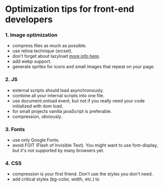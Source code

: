 # Optimization tips for front-end developers

### 1. Image optimization
- compress files as much as possible.
- use retina technique (srcset).
- don't forget about lazyload [more info here](https://www.robinosborne.co.uk/2016/05/16/lazy-loading-images-dont-rely-on-javascript/).
- add webp support.
- generate sprites for icons and small images that repeat on your page.

### 2. JS
- external scripts should load asynchronously.
- combine all your internal scripts into one file.
- use document.onload event, but not if you really need your code initialized with dom load.
- for small projects vanilla javaScript is preferable.
- compression, obviously.

### 3. Fonts
- use only Google Fonts.
- avoid FOIT (Flash of Invisible Text). You might want to use font-display, but it's not supported by many browsers yet.

### 4. CSS
- compression is your first friend. Don't use the styles you don't need.
- add critical styles (bg-color, width, etc.) to <style> tag in html, so the user will see your page before full css load.
- avoid "big" styles like animation, box-shadow, etc.
- you might want to compress class names for better DOMContentLoaded.

### 5. General
- test your changes in different browsers.
- use many testing tools. In general, be flexible.

